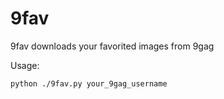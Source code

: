 # 9fav
9fav downloads your favorited images from 9gag

Usage:
```
python ./9fav.py your_9gag_username
```
